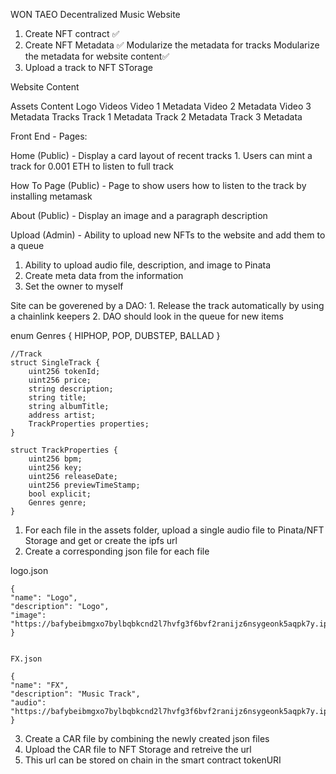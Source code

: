 WON TAEO Decentralized Music Website



1. Create NFT contract ✅
2. Create NFT Metadata ✅
    Modularize the metadata for tracks
    Modularize the metadata for website content✅
3. Upload a track to NFT STorage 









Website Content 

Assets
    Content
        Logo
    Videos
        Video 1
            Metadata
        Video 2
            Metadata
        Video 3
            Metadata
    Tracks
        Track 1
            Metadata
        Track 2 
            Metadata
        Track 3
            Metadata














Front End - Pages:


Home (Public) - Display a card layout of recent tracks
    1. Users can mint a track for 0.001 ETH to listen to full track

How To Page (Public) - Page to show users how to listen to the track by installing metamask

About (Public) - Display an image and a paragraph description

Upload (Admin) - Ability to upload new NFTs to the website and add them to a queue
1. Ability to upload audio file, description, and image to Pinata 
2. Create meta data from the information
3. Set the owner to myself

Site can be goverened by a DAO:
    1. Release the track automatically by using a chainlink keepers 
    2. DAO should look in the queue for new items


  enum Genres {
        HIPHOP,
        POP,
        DUBSTEP,
        BALLAD
    }
    
    //Track
    struct SingleTrack {
        uint256 tokenId;
        uint256 price;
        string description;
        string title;
        string albumTitle;
        address artist;
        TrackProperties properties;
    }

    struct TrackProperties {
        uint256 bpm;
        uint256 key;
        uint256 releaseDate;
        uint256 previewTimeStamp;
        bool explicit;
        Genres genre;
    }






1. For each file in the assets folder, upload a single audio file to Pinata/NFT Storage and get or create the ipfs url
2. Create a corresponding json file for each file

  logo.json

    {
    "name": "Logo",
    "description": "Logo",
    "image": "https://bafybeibmgxo7bylbqbkcnd2l7hvfg3f6bvf2ranijz6nsygeonk5aqpk7y.ipfs.nftstorage.link/"
    }


    FX.json

    {
    "name": "FX",
    "description": "Music Track",
    "audio": "https://bafybeibmgxo7bylbqbkcnd2l7hvfg3f6bvf2ranijz6nsygeonk5aqpk7y.ipfs.nftstorage.link/"
    }

3. Create a CAR file by combining the newly created json files
4. Upload the CAR file to NFT Storage and retreive the url
5. This url can be stored on chain in the smart contract tokenURI

